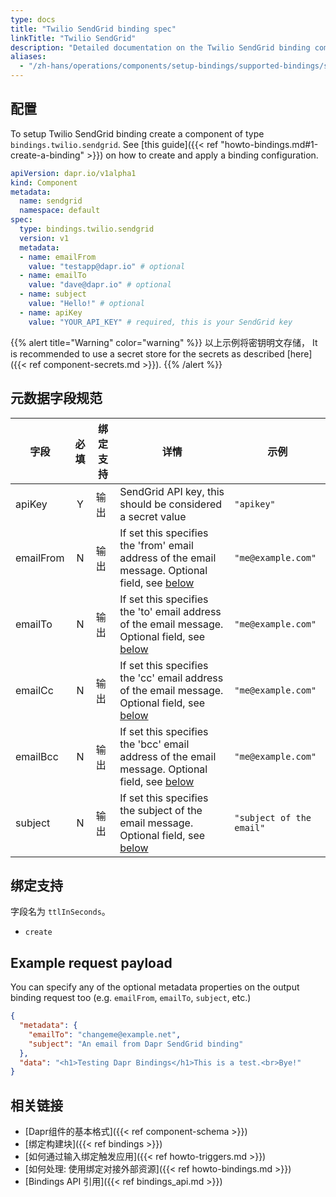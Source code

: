 ```yaml
---
type: docs
title: "Twilio SendGrid binding spec"
linkTitle: "Twilio SendGrid"
description: "Detailed documentation on the Twilio SendGrid binding component"
aliases:
  - "/zh-hans/operations/components/setup-bindings/supported-bindings/sendgrid/"
---
```


## 配置

To setup Twilio SendGrid binding create a component of type `bindings.twilio.sendgrid`. See [this guide]({{< ref "howto-bindings.md#1-create-a-binding" >}}) on how to create and apply a binding configuration.


```yaml
apiVersion: dapr.io/v1alpha1
kind: Component
metadata:
  name: sendgrid
  namespace: default
spec:
  type: bindings.twilio.sendgrid
  version: v1
  metadata:
  - name: emailFrom
    value: "testapp@dapr.io" # optional
  - name: emailTo
    value: "dave@dapr.io" # optional
  - name: subject
    value: "Hello!" # optional
  - name: apiKey
    value: "YOUR_API_KEY" # required, this is your SendGrid key
```

{{% alert title="Warning" color="warning" %}}
以上示例将密钥明文存储， It is recommended to use a secret store for the secrets as described [here]({{< ref component-secrets.md >}}).
{{% /alert %}}

## 元数据字段规范

| 字段        | 必填 | 绑定支持 | 详情                                                                                                                         | 示例                       |
| --------- |:--:| ---- | -------------------------------------------------------------------------------------------------------------------------- | ------------------------ |
| apiKey    | Y  | 输出   | SendGrid API key, this should be considered a secret value                                                                 | `"apikey"`               |
| emailFrom | N  | 输出   | If set this specifies the 'from' email address of the email message. Optional field, see [below](#example-request-payload) | `"me@example.com"`       |
| emailTo   | N  | 输出   | If set this specifies the 'to' email address of the email message. Optional field, see [below](#example-request-payload)   | `"me@example.com"`       |
| emailCc   | N  | 输出   | If set this specifies the 'cc' email address of the email message. Optional field, see [below](#example-request-payload)   | `"me@example.com"`       |
| emailBcc  | N  | 输出   | If set this specifies the 'bcc' email address of the email message. Optional field, see [below](#example-request-payload)  | `"me@example.com"`       |
| subject   | N  | 输出   | If set this specifies the subject of the email message. Optional field, see [below](#example-request-payload)              | `"subject of the email"` |


## 绑定支持

字段名为 `ttlInSeconds`。

- `create`

## Example request payload

You can specify any of the optional metadata properties on the output binding request too (e.g. `emailFrom`, `emailTo`, `subject`, etc.)

```json
{
  "metadata": {
    "emailTo": "changeme@example.net",
    "subject": "An email from Dapr SendGrid binding"
  },
  "data": "<h1>Testing Dapr Bindings</h1>This is a test.<br>Bye!"
}
```
## 相关链接

- [Dapr组件的基本格式]({{< ref component-schema >}})
- [绑定构建块]({{< ref bindings >}})
- [如何通过输入绑定触发应用]({{< ref howto-triggers.md >}})
- [如何处理: 使用绑定对接外部资源]({{< ref howto-bindings.md >}})
- [Bindings API 引用]({{< ref bindings_api.md >}})
